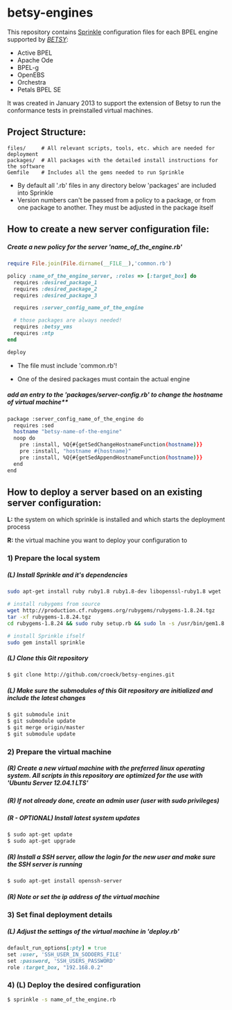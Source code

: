 betsy-engines
=============

This repository contains [Sprinkle](https://github.com/crafterm/sprinkle) configuration files for each BPEL engine supported by *[BETSY](https://github.com/uniba-dsg/betsy)*:

* Active BPEL
* Apache Ode
* BPEL-g
* OpenEBS
* Orchestra
* Petals BPEL SE

It was created in January 2013 to support the extension of Betsy to run the conformance tests in preinstalled virtual machines.

## Project Structure:

    files/     # All relevant scripts, tools, etc. which are needed for deployment
    packages/  # All packages with the detailed install instructions for the software
    Gemfile    # Includes all the gems needed to run Sprinkle


* By default all '.rb' files in any directory below 'packages' are included into Sprinkle
* Version numbers can't be passed from a policy to a package, or from one package to another. They must be adjusted in the package itself


## How to create a new server configuration file:

##### Create a new policy for the server 'name_of_the_engine.rb'

```ruby
require File.join(File.dirname(__FILE__),'common.rb')

policy :name_of_the_engine_server, :roles => [:target_box] do
  requires :desired_package_1
  requires :desired_package_2
  requires :desired_package_3

  requires :server_config_name_of_the_engine

  # those packages are always needed!
  requires :betsy_vms
  requires :ntp
end

deploy
```

* The file must include 'common.rb'!

* One of the desired packages must contain the actual engine

##### add an entry to the 'packages/server-config.rb' to change the hostname of virtual machine**

```bash
package :server_config_name_of_the_engine do
  requires :sed
  hostname "betsy-name-of-the-engine"
  noop do
    pre :install, %Q{#{getSedChangeHostnameFunction(hostname)}}
    pre :install, "hostname #{hostname}"
    pre :install, %Q{#{getSedAppendHostnameFunction(hostname)}}
  end
end
```

## How to deploy a server based on an existing server configuration:

__L:__
the system on which sprinkle is installed and which starts the deployment process

__R:__
the virtual machine you want to deploy your configuration to

### 1) Prepare the local system

##### (L) Install Sprinkle and it's dependencies

```bash
sudo apt-get install ruby ruby1.8 ruby1.8-dev libopenssl-ruby1.8 wget

# install rubygems from source
wget http://production.cf.rubygems.org/rubygems/rubygems-1.8.24.tgz
tar -xf rubygems-1.8.24.tgz
cd rubygems-1.8.24 && sudo ruby setup.rb && sudo ln -s /usr/bin/gem1.8 /usr/bin/gem

# install Sprinkle ifself
sudo gem install sprinkle
```

##### (L) Clone this Git repository

```bash
$ git clone http://github.com/croeck/betsy-engines.git
```

##### (L) Make sure the submodules of this Git repository are initialized and include the latest changes

```bash
$ git submodule init
$ git submodule update
$ git merge origin/master
$ git submodule update
```

### 2) Prepare the virtual machine

##### (R) Create a new virtual machine with the preferred linux operating system. All scripts in this repository are optimized for the use with 'Ubuntu Server 12.04.1 LTS'

##### (R) If not already done, create an admin user (user with sudo privileges)

##### (R - OPTIONAL) Install latest system updates

```bash
$ sudo apt-get update
$ sudo apt-get upgrade
```

##### (R) Install a SSH server, allow the login for the new user and make sure the SSH server is running

```bash
$ sudo apt-get install openssh-server
```

##### (R) Note or set the ip address of the virtual machine

### 3) Set final deployment details

##### (L) Adjust the settings of the virtual machine in 'deploy.rb'

```ruby
default_run_options[:pty] = true
set :user, 'SSH_USER_IN_SODOERS_FILE'
set :password, 'SSH_USERS_PASSWORD'
role :target_box, "192.168.0.2"
```

### 4) (L) Deploy the desired configuration

```bash
$ sprinkle -s name_of_the_engine.rb
```
